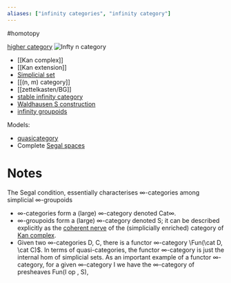 ```yaml
---
aliases: ["infinity categories", "infinity category"]
---
```


#homotopy 

[higher category](higher%20category)
![Infty n category](figures/image_2021-03-25-00-42-39.png)

- [[Kan complex]]
- [[Kan extension]]
- [Simplicial set](Simplicial%20set)
- [[(n, m) category]]
- [[zettelkasten/BG]]
- [stable infinity category](stable%20infinity%20category)
- [Waldhausen S construction](Waldhausen%20S%20construction)
- [infinity groupoids](infinity%20groupoids)

Models:
- [quasicategory](quasicategory.md)
- Complete [Segal spaces](Segal%20spaces)


# Notes

The Segal condition, essentially characterises ∞-categories among simplicial ∞-groupoids

- ∞-categories form a (large) ∞-category denoted Cat∞. 
- ∞-groupoids form a (large) ∞-category denoted S; it can be described explicitly as the [coherent nerve](coherent%20nerve) of the (simplicially enriched) category of [Kan complex](Kan%20complex.md). 
- Given two ∞-categories D, C, there is a functor ∞-category \Fun(\cat D, \cat C)$. In terms of quasi-categories, the functor ∞-category is just the internal hom of simplicial sets. As an important example of a functor ∞-category, for a given ∞-category I we have the ∞-category of presheaves Fun(I op , S),